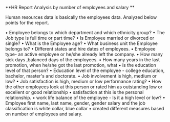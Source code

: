 **HR Report Analysis by number of employees and salary **

Human resources data is basically the employees data.
Analyzed below points for the report.

•	Employee belongs to which department and which ethnicity group?
•	The Job type is  full time or part time?
•	Is Employee married or divorced or single?
•	What is the Employee age?
•	What business unit the Employee belongs to?
•	Different states and hire dates of employees.
•	Employee type- an active employee or he/she already left the company.
•	How many sick days ,balanced days of the employees.
•	How many years in the last promotion, when he/she got the last promotion, what
•	is the education level of that person?
•	Education level of the employee - college education, bachelor, master's  and doctorate.
•	Job involvement is high, medium or low?
•	Job satisfaction is high, medium or low performance rating?
•	How the other employees look at this person or rated him as outstanding low or excellent or good relationship
•	satisfaction at this is the personal relationship.
•	work life balance of the employee - Is it a high level or low? 
•	Employee first name, last name, gender, gender salary and the job classification is white collar, blue collar
•	created different measures based on number of employees and salary.

